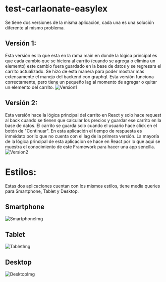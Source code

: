 # test-carlaonate-easylex

Se tiene dos versiones de la misma aplicación, cada una es una solución diferente al mismo problema.

## Versión 1:
Esta versión es la que esta en la rama main en donde la lógica principal es que cada cambio que se hiciera al carrito (cuando se agrega o elimina un elemento) este cambio fuera guardado en la base de datos y se regresara el carrito actualizado.
Se hizo de esta manera para poder mostrar más extensamente el manejo del backend con graphql.
Esta versión funciona correctamente, pero tiene un pequeño lag al momento de agregar o quitar un elemento del carrito.
![Version1](https://github.com/CarlaOnate/test-carlaonate-easylex/blob/main/Version1.gif)


## Versión 2: 
Esta versión hace la lógica principal del carrito en React y solo hace request al back cuando se tienen que calcular los precios y guardar ese carrito en la base de datos. El carrito se guarda solo cuando el usuario hace click en el botón de "Continuar".
En esta aplicación el tiempo de respuesta es inmeidato por lo que no cuenta con el lag de la primera versión. La mayoría de la lógica principal de esta aplicacion se hace en React por lo que aquí se muestra el conocimiento de este Framework para hacer una app sencilla. 
![Version2](https://github.com/CarlaOnate/test-carlaonate-easylex/blob/main/Version2.gif)

# Estilos:
Estas dos aplicaciones cuentan con los mismos estilos, tiene media queries para Smartphone, Tablet y Desktop.

## Smartphone
![SmartphoneImg](https://github.com/CarlaOnate/test-carlaonate-easylex/blob/main/mobileStyles.png)

## Tablet
![TabletImg](https://github.com/CarlaOnate/test-carlaonate-easylex/blob/main/tabletStyles.png)

## Desktop
![DesktopImg](https://github.com/CarlaOnate/test-carlaonate-easylex/blob/main/desktopStyles.png)
